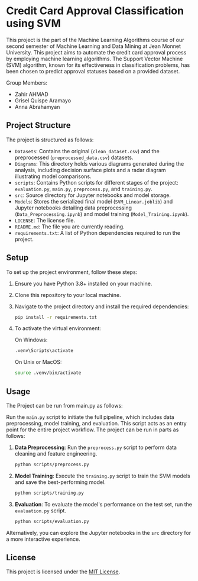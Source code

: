 # Credit Card Approval Classification using SVM

This project is the part of the Machine Learning Algorithms course of our second semester of Machine Learning and Data Mining at Jean Monnet University. This project aims to automate the credit card approval process by employing machine learning algorithms. The Support Vector Machine (SVM) algorithm, known for its effectiveness in classification problems, has been chosen to predict approval statuses based on a provided dataset.

Group Members:

- Zahir AHMAD
- Grisel Quispe Aramayo
- Anna Abrahamyan


## Project Structure

The project is structured as follows:

- `Datasets`: Contains the original (`clean_dataset.csv`) and the preprocessed (`preprocessed_data.csv`) datasets.
- `Diagrams`: This directory holds various diagrams generated during the analysis, including decision surface plots and a radar diagram illustrating model comparisons.
- `scripts`: Contains Python scripts for different stages of the project: `evaluation.py`, `main.py`, `preprocess.py`, and `training.py`.
- `src`: Source directory for Jupyter notebooks and model storage.
- `Models`: Stores the serialized final model (`SVM_Linear.joblib`) and Jupyter notebooks detailing data preprocessing (`Data_Preprocessing.ipynb`) and model training (`Model_Training.ipynb`).
- `LICENSE`: The license file.
- `README.md`: The file you are currently reading.
- `requirements.txt`: A list of Python dependencies required to run the project.

## Setup

To set up the project environment, follow these steps:

1. Ensure you have Python 3.8+ installed on your machine.
2. Clone this repository to your local machine.
3. Navigate to the project directory and install the required dependencies:
   
   ```sh
   pip install -r requirements.txt
   ```

4. To activate the virtual environment:

   On Windows:
   ```sh
   .venv\Scripts\activate
   ```
   
   On Unix or MacOS:
   ```sh
   source .venv/bin/activate
   ```
   
## Usage
The Project can be run from main.py as follows:

Run the `main.py` script to initiate the full pipeline, which includes data preprocessing, model training, and evaluation. This script acts as an entry point for the entire project workflow.
The project can be run in parts as follows:

1. **Data Preprocessing**: Run the `preprocess.py` script to perform data cleaning and feature engineering.
   
   ```sh
   python scripts/preprocess.py
   ```

2. **Model Training**: Execute the `training.py` script to train the SVM models and save the best-performing model.
   
   ```sh
   python scripts/training.py
   ```

3. **Evaluation**: To evaluate the model's performance on the test set, run the `evaluation.py` script.
   
   ```sh
   python scripts/evaluation.py
   ```

Alternatively, you can explore the Jupyter notebooks in the `src` directory for a more interactive experience.


## License

This project is licensed under the [MIT License](https://github.com/ZahirAhmadChaudhry/credit-cards-approval-classification-using-SVM/blob/main/LICENSE).